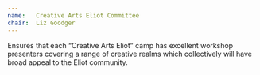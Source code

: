 ```yaml
---
name:   Creative Arts Eliot Committee
chair:  Liz Goodger
---
```


Ensures that each “Creative Arts Eliot” camp has excellent workshop 
presenters covering a range of creative realms which collectively 
will have broad appeal to the Eliot community.

